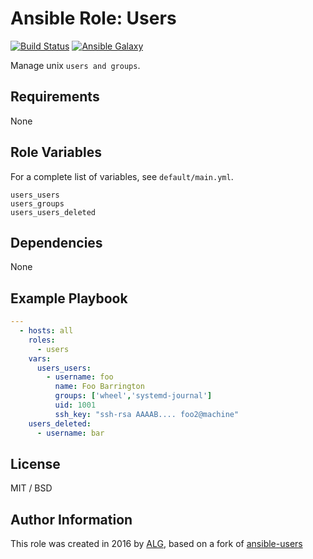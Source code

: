# Ansible Role: Users

[![Build Status](https://travis-ci.org/AttestationLegale/ansible-role-users.svg?branch=master)](https://travis-ci.org/AttestationLegale/ansible-role-users) [![Ansible Galaxy](http://img.shields.io/badge/ansible--galaxy-users-blue.svg)](https://galaxy.ansible.com/AttestationLegale/users/)

Manage unix `users and groups`.

## Requirements

None

## Role Variables

For a complete list of variables, see `default/main.yml`.

    users_users
    users_groups
    users_users_deleted

## Dependencies

None

## Example Playbook

```yaml
---
  - hosts: all
    roles:
      - users
    vars:
      users_users:
        - username: foo
          name: Foo Barrington
          groups: ['wheel','systemd-journal']
          uid: 1001
          ssh_key: "ssh-rsa AAAAB.... foo2@machine"
    users_deleted:
      - username: bar
```

## License

MIT / BSD

## Author Information

This role was created in 2016 by [ALG](https://www.attestationlegale.fr), based on a fork of [ansible-users](https://github.com/mivok/ansible-users)
